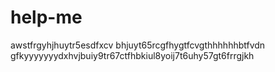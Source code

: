 # help-me
awstfrgyhjhuytr5esdfxcv bhjuyt65rcgfhygtfcvgthhhhhhbtfvdn                                         gfkyyyyyyydxhvjbuiy9tr67ctfhbkiul8yoij7t6uhy57gt6frrgjkh
